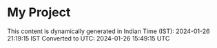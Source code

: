 # My Project

This content is dynamically generated in Indian Time (IST): 2024-01-26 21:19:15 IST
Converted to UTC: 2024-01-26 15:49:15 UTC
